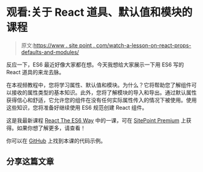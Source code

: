 # 观看:关于 React 道具、默认值和模块的课程

> 原文:[https://www . site point . com/watch-a-lesson-on-react-props-defaults-and-modules/](https://www.sitepoint.com/watch-a-lesson-on-react-props-defaults-and-modules/)

反应一下，ES6 最近好像大家都在想。今天我想给大家展示一下用 ES6 写的 React 道具的来龙去脉。

在本视频教程中，您将学习属性、默认值和模块。为什么？它将帮助您了解组件可以接收的属性类型的基本知识。此外，您将了解模块的导入和导出。通过默认属性获得信心和舒适，它允许您的组件在没有任何实际属性传入的情况下被使用。使用这些知识，您将准备好继续使用 ES6 规范创建 React 组件。

这是我最新课程 [React The ES6 Way](https://www.sitepoint.com/premium/courses/react-the-es6-way-2914) 中的一课，可在 [SitePoint Premium](https://www.sitepoint.com/premium/) 上获得。如果你想了解更多，请查看！

你可以在 [GitHub](https://github.com/learnable-content/React-the-ES6-Way/tree/lesson3.1) 上找到本课的代码示例。

## 分享这篇文章